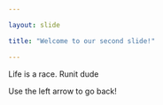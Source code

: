```yaml
---

layout: slide

title: "Welcome to our second slide!"

---
```


Life is a race. Runit dude

Use the left arrow to go back!
